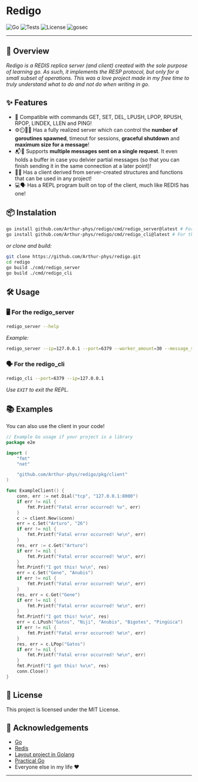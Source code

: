 # Redigo

![Go](https://img.shields.io/badge/Go-1.21+-blue)
![Tests](https://github.com/arthur-phys/go_miniredis/actions/workflows/test.yml/badge.svg)
![License](https://img.shields.io/badge/License-MIT-blue)
![gosec](https://img.shields.io/badge/gosec-Audited-brightgreen)

---

## 🚀 Overview

_Redigo is a REDIS replica server (and client) created with the sole purpose of learning go. As such, it implements the RESP protocol, but only for a small subset of operations. This was a love project made in my free time to truly understand what to do and not do when writing in go._

## ✨ Features

- 📝 Compatible with commands GET, SET, DEL, LPUSH, LPOP, RPUSH, RPOP, LINDEX, LLEN and PING!
- ⚙️⏲️🛑📏 Has a fully realized server which can control the **number of goroutines spawned**, timeout for sessions, **graceful shutdown** and **maximum size for a message**!
- 📬🧩 Supports **multiple messages sent on a single request**. It even holds a buffer in case you delvier partial messages (so that you can finish sending it in the same connection at a later point)!
- 🔗🧰 Has a client derived from server-created structures and functions that can be used in any project!
- 💻🗣️ Has a REPL program built on top of the client, much like REDIS has one!

## 📦 Instalation

```sh
go install github.com/Arthur-phys/redigo/cmd/redigo_server@latest # For the server
go install github.com/Arthur-phys/redigo/cmd/redigo_cli@latest # For the CLI

```
_or clone and build:_
```sh
git clone https://github.com/Arthur-phys/redigo.git
cd redigo
go build ./cmd/redigo_server
go build ./cmd/redigo_cli
```

## 🛠️ Usage

### 🖥️ For the redigo_server

```sh
redigo_server --help
```
_Example:_
```sh
redigo_server --ip=127.0.0.1 --port=6379 --worker_amount=30 --message_size=10240 --keep_alive=3600 --shutdown=30
```

### 🗣️ For the redigo_cli

```sh
redigo_cli --port=6379 --ip=127.0.0.1
```
_Use `EXIT` to exit the REPL._

## 📚 Examples

You can also use the client in your code!

```go
// Example Go usage if your project is a library
package e2e

import (
	"fmt"
	"net"

	"github.com/Arthur-phys/redigo/pkg/client"
)

func ExampleClient() {
	conn, err := net.Dial("tcp", "127.0.0.1:8000")
	if err != nil {
		fmt.Printf("Fatal error occurred! %v", err)
	}
	c := client.New(&conn)
	err = c.Set("Arturo", "26")
	if err != nil {
		fmt.Printf("Fatal error occurred! %e\n", err)
	}
	res, err := c.Get("Arturo")
	if err != nil {
		fmt.Printf("Fatal error occurred! %e\n", err)
	}
	fmt.Printf("I got this! %v\n", res)
	err = c.Set("Gene", "Anubis")
	if err != nil {
		fmt.Printf("Fatal error occurred! %e\n", err)
	}
	res, err = c.Get("Gene")
	if err != nil {
		fmt.Printf("Fatal error occurred! %e\n", err)
	}
	fmt.Printf("I got this! %v\n", res)
	err = c.LPush("Gatos", "Niji", "Anubis", "Bigotes", "Pingüica")
	if err != nil {
		fmt.Printf("Fatal error occurred! %e\n", err)
	}
	res, err = c.LPop("Gatos")
	if err != nil {
		fmt.Printf("Fatal error occurred! %e\n", err)
	}
	fmt.Printf("I got this! %v\n", res)
	conn.Close()
}
```

## 📄 License

This project is licensed under the MIT License.

## 🙏 Acknowledgements

- [Go](https://golang.org/)
- [Redis](https://redis.io/)
- [Layout project in Golang](https://github.com/golang-standards/project-layout/tree/master)
- [Practical Go](https://dave.cheney.net/practical-go/presentations/gophercon-israel.html)
- Everyone else in my life ❤️

---
